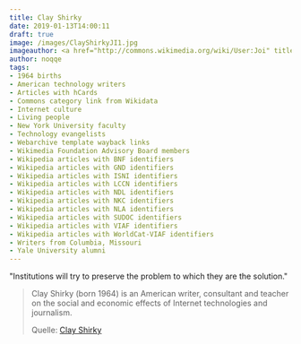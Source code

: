```yaml
---
title: Clay Shirky
date: 2019-01-13T14:00:11
draft: true
image: /images/ClayShirkyJI1.jpg
imageauthor: <a href="http://commons.wikimedia.org/wiki/User:Joi" title="User:Joi">Joi</a>
author: noqqe
tags:
- 1964 births
- American technology writers
- Articles with hCards
- Commons category link from Wikidata
- Internet culture
- Living people
- New York University faculty
- Technology evangelists
- Webarchive template wayback links
- Wikimedia Foundation Advisory Board members
- Wikipedia articles with BNF identifiers
- Wikipedia articles with GND identifiers
- Wikipedia articles with ISNI identifiers
- Wikipedia articles with LCCN identifiers
- Wikipedia articles with NDL identifiers
- Wikipedia articles with NKC identifiers
- Wikipedia articles with NLA identifiers
- Wikipedia articles with SUDOC identifiers
- Wikipedia articles with VIAF identifiers
- Wikipedia articles with WorldCat-VIAF identifiers
- Writers from Columbia, Missouri
- Yale University alumni
---
```


"Institutions will try to preserve the problem to which they are the solution."

> Clay Shirky (born 1964) is an American writer, consultant and teacher on the
> social and economic effects of Internet technologies and journalism.
>
> Quelle: [Clay Shirky](https://en.wikipedia.org/wiki/Clay_Shirky)